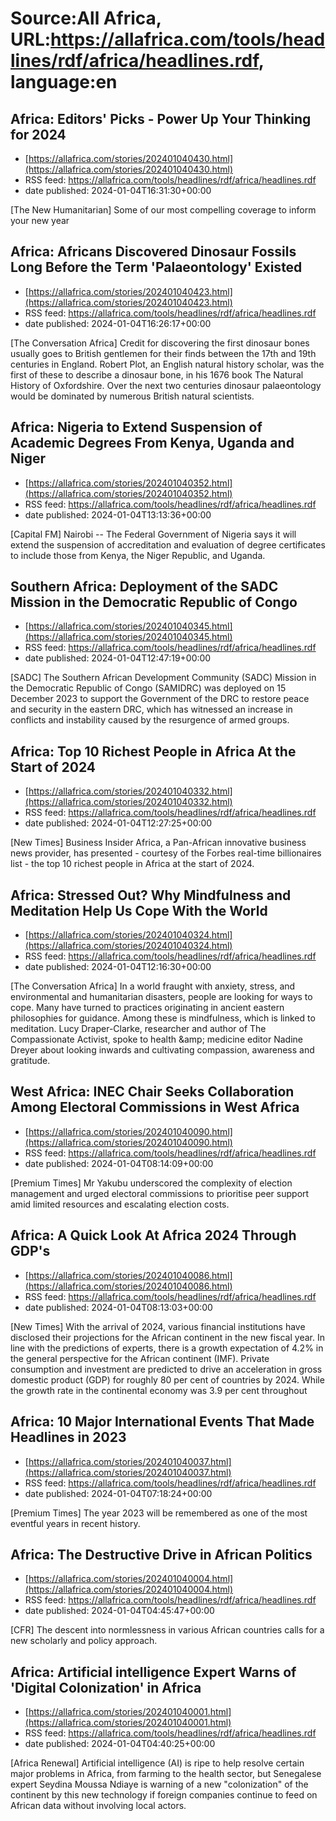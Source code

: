 # Source:All Africa, URL:https://allafrica.com/tools/headlines/rdf/africa/headlines.rdf, language:en

## Africa: Editors' Picks - Power Up Your Thinking for 2024
 - [https://allafrica.com/stories/202401040430.html](https://allafrica.com/stories/202401040430.html)
 - RSS feed: https://allafrica.com/tools/headlines/rdf/africa/headlines.rdf
 - date published: 2024-01-04T16:31:30+00:00

[The New Humanitarian] Some of our most compelling coverage to inform your new year

## Africa: Africans Discovered Dinosaur Fossils Long Before the Term 'Palaeontology' Existed
 - [https://allafrica.com/stories/202401040423.html](https://allafrica.com/stories/202401040423.html)
 - RSS feed: https://allafrica.com/tools/headlines/rdf/africa/headlines.rdf
 - date published: 2024-01-04T16:26:17+00:00

[The Conversation Africa] Credit for discovering the first dinosaur bones usually goes to British gentlemen for their finds between the 17th and 19th centuries in England. Robert Plot, an English natural history scholar, was the first of these to describe a dinosaur bone, in his 1676 book The Natural History of Oxfordshire. Over the next two centuries dinosaur palaeontology would be dominated by numerous British natural scientists.

## Africa: Nigeria to Extend Suspension of Academic Degrees From Kenya, Uganda and Niger
 - [https://allafrica.com/stories/202401040352.html](https://allafrica.com/stories/202401040352.html)
 - RSS feed: https://allafrica.com/tools/headlines/rdf/africa/headlines.rdf
 - date published: 2024-01-04T13:13:36+00:00

[Capital FM] Nairobi -- The Federal Government of Nigeria says it will extend the suspension of accreditation and evaluation of degree certificates to include those from Kenya, the Niger Republic, and Uganda.

## Southern Africa: Deployment of the SADC Mission in the Democratic Republic of Congo
 - [https://allafrica.com/stories/202401040345.html](https://allafrica.com/stories/202401040345.html)
 - RSS feed: https://allafrica.com/tools/headlines/rdf/africa/headlines.rdf
 - date published: 2024-01-04T12:47:19+00:00

[SADC] The Southern African Development Community (SADC) Mission in the Democratic Republic of Congo (SAMIDRC) was deployed on 15 December 2023 to support the Government of the DRC to restore peace and security in the eastern DRC, which has witnessed an increase in conflicts and instability caused by the resurgence of armed groups.

## Africa: Top 10 Richest People in Africa At the Start of 2024
 - [https://allafrica.com/stories/202401040332.html](https://allafrica.com/stories/202401040332.html)
 - RSS feed: https://allafrica.com/tools/headlines/rdf/africa/headlines.rdf
 - date published: 2024-01-04T12:27:25+00:00

[New Times] Business Insider Africa, a Pan-African innovative business news provider, has presented - courtesy of the Forbes real-time billionaires list - the top 10 richest people in Africa at the start of 2024.

## Africa: Stressed Out? Why Mindfulness and Meditation Help Us Cope With the World
 - [https://allafrica.com/stories/202401040324.html](https://allafrica.com/stories/202401040324.html)
 - RSS feed: https://allafrica.com/tools/headlines/rdf/africa/headlines.rdf
 - date published: 2024-01-04T12:16:30+00:00

[The Conversation Africa] In a world fraught with anxiety, stress, and environmental and humanitarian disasters, people are looking for ways to cope. Many have turned to practices originating in ancient eastern philosophies for guidance. Among these is mindfulness, which is linked to meditation. Lucy Draper-Clarke, researcher and author of The Compassionate Activist, spoke to health &#x26;amp; medicine editor Nadine Dreyer about looking inwards and cultivating compassion, awareness and gratitude.

## West Africa: INEC Chair Seeks Collaboration Among Electoral Commissions in West Africa
 - [https://allafrica.com/stories/202401040090.html](https://allafrica.com/stories/202401040090.html)
 - RSS feed: https://allafrica.com/tools/headlines/rdf/africa/headlines.rdf
 - date published: 2024-01-04T08:14:09+00:00

[Premium Times] Mr Yakubu underscored the complexity of election management and urged electoral commissions to prioritise peer support amid limited resources and escalating election costs.

## Africa: A Quick Look At Africa 2024 Through GDP's
 - [https://allafrica.com/stories/202401040086.html](https://allafrica.com/stories/202401040086.html)
 - RSS feed: https://allafrica.com/tools/headlines/rdf/africa/headlines.rdf
 - date published: 2024-01-04T08:13:03+00:00

[New Times] With the arrival of 2024, various financial institutions have disclosed their projections for the African continent in the new fiscal year. In line with the predictions of experts, there is a growth expectation of 4.2% in the general perspective for the African continent (IMF). Private consumption and investment are predicted to drive an acceleration in gross domestic product (GDP) for roughly 80 per cent of countries by 2024. While the growth rate in the continental economy was 3.9 per cent throughout

## Africa: 10 Major International Events That Made Headlines in 2023
 - [https://allafrica.com/stories/202401040037.html](https://allafrica.com/stories/202401040037.html)
 - RSS feed: https://allafrica.com/tools/headlines/rdf/africa/headlines.rdf
 - date published: 2024-01-04T07:18:24+00:00

[Premium Times] The year 2023 will be remembered as one of the most eventful years in recent history.

## Africa: The Destructive Drive in African Politics
 - [https://allafrica.com/stories/202401040004.html](https://allafrica.com/stories/202401040004.html)
 - RSS feed: https://allafrica.com/tools/headlines/rdf/africa/headlines.rdf
 - date published: 2024-01-04T04:45:47+00:00

[CFR] The descent into normlessness in various African countries calls for a new scholarly and policy approach.

## Africa: Artificial intelligence Expert Warns of 'Digital Colonization' in Africa
 - [https://allafrica.com/stories/202401040001.html](https://allafrica.com/stories/202401040001.html)
 - RSS feed: https://allafrica.com/tools/headlines/rdf/africa/headlines.rdf
 - date published: 2024-01-04T04:40:25+00:00

[Africa Renewal] Artificial intelligence (AI) is ripe to help resolve certain major problems in Africa, from farming to the health sector, but Senegalese expert Seydina Moussa Ndiaye is warning of a new "colonization" of the continent by this new technology if foreign companies continue to feed on African data without involving local actors.

